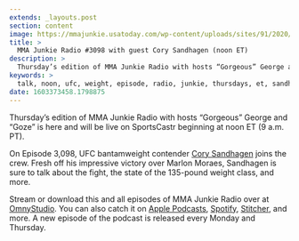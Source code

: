 ```yaml
--- 
extends: _layouts.post 
section: content 
image: https://mmajunkie.usatoday.com/wp-content/uploads/sites/91/2020/08/MMAJRadio-WP.jpg?w=1024&h=576&crop=1 
title: > 
  MMA Junkie Radio #3098 with guest Cory Sandhagen (noon ET) 
description: > 
  Thursday’s edition of MMA Junkie Radio with hosts “Gorgeous” George and “Goze” is here and will be live on SportsCastr beginning at noon ET (9 a.m. PT).On Episode 3,098, UFC bantamweight contender Cory Sandhagen joins the crew.Fresh off his impressive victory over Marlon Moraes, Sandhagen is sure to talk about the fight, the state of the 135-pound weight class, and more.Stream or download this and all episodes of MMA Junkie Radio over at OmnyStudio.A new episode of the podcast is released every Monday and Thursday. 
keywords: > 
  talk, noon, ufc, weight, episode, radio, junkie, thursdays, et, sandhagen, mma, cory, guest, victory, 3098 
date: 1603373458.1798875 
--- 
```

<div><p id="scStream169"></p>
<p>Thursday&#8217;s edition of MMA Junkie Radio with hosts &#8220;Gorgeous&#8221; George and &#8220;Goze&#8221; is here and will be live on SportsCastr beginning at noon ET (9 a.m. PT).</p>
<p>On Episode 3,098, UFC bantamweight contender <a href="https://mmajunkie.usatoday.com/tag/cory-sandhagen">Cory Sandhagen</a> joins the crew. Fresh off his impressive victory over Marlon Moraes, Sandhagen is sure to talk about the fight, the state of the 135-pound weight class, and more.</p>
<p>Stream or download this and all episodes of MMA Junkie Radio over at <a href="https://omnystudio.com/p/mma-junkie-radio/clips" target="_blank" rel="noopener noreferrer">OmnyStudio</a>. You can also catch it on <a href="https://podcasts.apple.com/us/podcast/mmajunkie-com-radio-mma-every/id271782069" target="_blank" rel="noopener noreferrer">Apple Podcasts</a>,&#160;<a href="https://open.spotify.com/show/3JumsOkJ8yNSm5iwojMmq4" target="_blank" rel="noopener noreferrer">Spotify</a>,&#160;<a href="https://www.stitcher.com/podcast/mmajunkiecom-radio-mma-every-day" target="_blank" rel="noopener noreferrer">Stitcher</a>, and more. A new episode of the podcast is released every Monday and Thursday.</p>
</div>